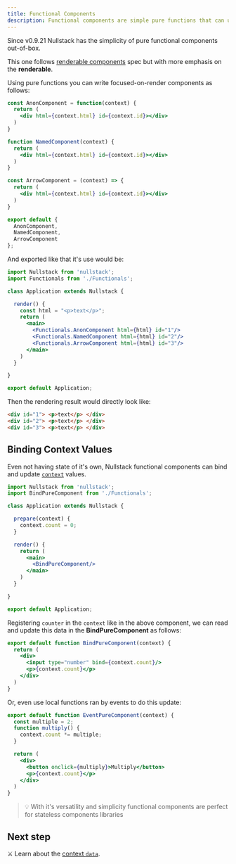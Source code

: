```yaml
---
title: Functional Components
description: Functional components are simple pure functions that can update context and have no state of it's own
---
```


Since v0.9.21 Nullstack has the simplicity of pure functional components out-of-box.

This one follows [renderable components](/renderable-components) spec but with more emphasis on the **renderable**.

Using pure functions you can write focused-on-render components as follows:

```jsx
const AnonComponent = function(context) {
  return (
    <div html={context.html} id={context.id}></div>
  )
}

function NamedComponent(context) {
  return (
    <div html={context.html} id={context.id}></div>
  )
}

const ArrowComponent = (context) => {
  return (
    <div html={context.html} id={context.id}></div>
  )
}

export default {
  AnonComponent,
  NamedComponent,
  ArrowComponent
};
```

And exported like that it's use would be:

```jsx
import Nullstack from 'nullstack';
import Functionals from './Functionals';

class Application extends Nullstack {

  render() {
    const html = "<p>text</p>";
    return (
      <main>
        <Functionals.AnonComponent html={html} id="1"/>
        <Functionals.NamedComponent html={html} id="2"/>
        <Functionals.ArrowComponent html={html} id="3"/>
      </main>
    )
  }

}

export default Application;
```

Then the rendering result would directly look like:

```html
<div id="1"> <p>text</p> </div>
<div id="2"> <p>text</p> </div>
<div id="3"> <p>text</p> </div>
```

## Binding Context Values

Even not having state of it's own, Nullstack functional components can bind and update [`context`](/context) values.

```jsx
import Nullstack from 'nullstack';
import BindPureComponent from './Functionals';

class Application extends Nullstack {

  prepare(context) {
    context.count = 0;
  }

  render() {
    return (
      <main>
        <BindPureComponent/>
      </main>
    )
  }

}

export default Application;
```

Registering `counter` in the `context` like in the above component, we can read and update this data in the **BindPureComponent** as follows:

```jsx
export default function BindPureComponent(context) {
  return (
    <div>
      <input type="number" bind={context.count}/>
      <p>{context.count}</p>
    </div>
  )
}
```

Or, even use local functions ran by events to do this update:

```jsx
export default function EventPureComponent(context) {
  const multiple = 2;
  function multiply() {
    context.count *= multiple;
  }

  return (
    <div>
      <button onclick={multiply}>Multiply</button>
      <p>{context.count}</p>
    </div>
  )
}
```

> 💡 With it's versatility and simplicity functional components are perfect for stateless components libraries

## Next step

⚔ Learn about the [context `data`](/context-data).